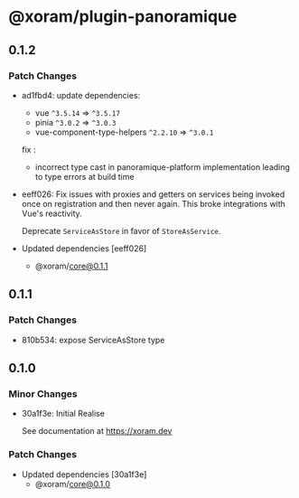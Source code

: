 # @xoram/plugin-panoramique

## 0.1.2

### Patch Changes

- ad1fbd4: update dependencies:

  - vue `^3.5.14` => `^3.5.17`
  - pinia `^3.0.2` => `^3.0.3`
  - vue-component-type-helpers `^2.2.10` => `^3.0.1`

  fix :

  - incorrect type cast in panoramique-platform implementation leading to type
    errors at build time

- eeff026: Fix issues with proxies and getters on services being invoked once on
  registration and then never again. This broke integrations with Vue's
  reactivity.

  Deprecate `ServiceAsStore` in favor of `StoreAsService`.

- Updated dependencies [eeff026]
  - @xoram/core@0.1.1

## 0.1.1

### Patch Changes

- 810b534: expose ServiceAsStore type

## 0.1.0

### Minor Changes

- 30a1f3e: Initial Realise

  See documentation at https://xoram.dev

### Patch Changes

- Updated dependencies [30a1f3e]
  - @xoram/core@0.1.0
